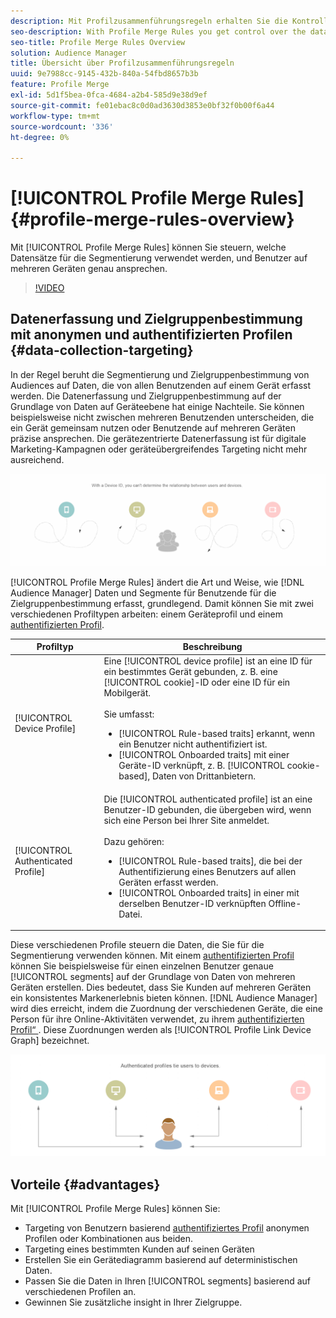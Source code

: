 ```yaml
---
description: Mit Profilzusammenführungsregeln erhalten Sie die Kontrolle über die Datensätze, die für die Segmentierung verwendet werden, und können eine Person genau auf mehreren Geräten ansprechen.
seo-description: With Profile Merge Rules you get control over the data sets used for segmentation and can target a person accurately across multiple devices.
seo-title: Profile Merge Rules Overview
solution: Audience Manager
title: Übersicht über Profilzusammenführungsregeln
uuid: 9e7988cc-9145-432b-840a-54fbd8657b3b
feature: Profile Merge
exl-id: 5d1f5bea-0fca-4684-a2b4-585d9e38d9ef
source-git-commit: fe01ebac8c0d0ad3630d3853e0bf32f0b00f6a44
workflow-type: tm+mt
source-wordcount: '336'
ht-degree: 0%

---
```


# [!UICONTROL Profile Merge Rules] {#profile-merge-rules-overview}

Mit [!UICONTROL Profile Merge Rules] können Sie steuern, welche Datensätze für die Segmentierung verwendet werden, und Benutzer auf mehreren Geräten genau ansprechen.

>[!VIDEO](https://video.tv.adobe.com/v/28974)

## Datenerfassung und Zielgruppenbestimmung mit anonymen und authentifizierten Profilen {#data-collection-targeting}

In der Regel beruht die Segmentierung und Zielgruppenbestimmung von Audiences auf Daten, die von allen Benutzenden auf einem Gerät erfasst werden. Die Datenerfassung und Zielgruppenbestimmung auf der Grundlage von Daten auf Geräteebene hat einige Nachteile. Sie können beispielsweise nicht zwischen mehreren Benutzenden unterscheiden, die ein Gerät gemeinsam nutzen oder Benutzende auf mehreren Geräten präzise ansprechen. Die gerätezentrierte Datenerfassung ist für digitale Marketing-Kampagnen oder geräteübergreifendes Targeting nicht mehr ausreichend.

![](assets/unauthenticated2.png)

[!UICONTROL Profile Merge Rules] ändert die Art und Weise, wie [!DNL Audience Manager] Daten und Segmente für Benutzende für die Zielgruppenbestimmung erfasst, grundlegend. Damit können Sie mit zwei verschiedenen Profiltypen arbeiten: einem Geräteprofil und einem [authentifizierten Profil](../../reference/visitor-authentication-states.md).

| Profiltyp | Beschreibung |
|---|---|
| [!UICONTROL Device Profile] | Eine [!UICONTROL device profile] ist an eine ID für ein bestimmtes Gerät gebunden, z. B. eine [!UICONTROL cookie]-ID oder eine ID für ein Mobilgerät.<br><br> Sie umfasst:<ul><li>[!UICONTROL Rule-based traits] erkannt, wenn ein Benutzer nicht authentifiziert ist.</li><li>[!UICONTROL Onboarded traits] mit einer Geräte-ID verknüpft, z. B. [!UICONTROL cookie-based], Daten von Drittanbietern.</li></ul> |
| [!UICONTROL Authenticated Profile] | Die [!UICONTROL authenticated profile] ist an eine Benutzer-ID gebunden, die übergeben wird, wenn sich eine Person bei Ihrer Site anmeldet.<br><br>Dazu gehören:<ul><li>[!UICONTROL Rule-based traits], die bei der Authentifizierung eines Benutzers auf allen Geräten erfasst werden.</li><li>[!UICONTROL Onboarded traits] in einer mit derselben Benutzer-ID verknüpften Offline-Datei.</li></ul> |

Diese verschiedenen Profile steuern die Daten, die Sie für die Segmentierung verwenden können. Mit einem [authentifizierten Profil](../../reference/visitor-authentication-states.md) können Sie beispielsweise für einen einzelnen Benutzer genaue [!UICONTROL segments] auf der Grundlage von Daten von mehreren Geräten erstellen. Dies bedeutet, dass Sie Kunden auf mehreren Geräten ein konsistentes Markenerlebnis bieten können. [!DNL Audience Manager] wird dies erreicht, indem die Zuordnung der verschiedenen Geräte, die eine Person für ihre Online-Aktivitäten verwendet, zu ihrem [authentifizierten Profil“ ](../../reference/visitor-authentication-states.md). Diese Zuordnungen werden als [!UICONTROL Profile Link Device Graph] bezeichnet.

![](assets/authenticated2.png)

## Vorteile {#advantages}

Mit [!UICONTROL Profile Merge Rules] können Sie:

* Targeting von Benutzern basierend [authentifiziertes Profil](../../reference/visitor-authentication-states.md) anonymen Profilen oder Kombinationen aus beiden.
* Targeting eines bestimmten Kunden auf seinen Geräten
* Erstellen Sie ein Gerätediagramm basierend auf deterministischen Daten.
* Passen Sie die Daten in Ihren [!UICONTROL segments] basierend auf verschiedenen Profilen an.
* Gewinnen Sie zusätzliche insight in Ihrer Zielgruppe.
